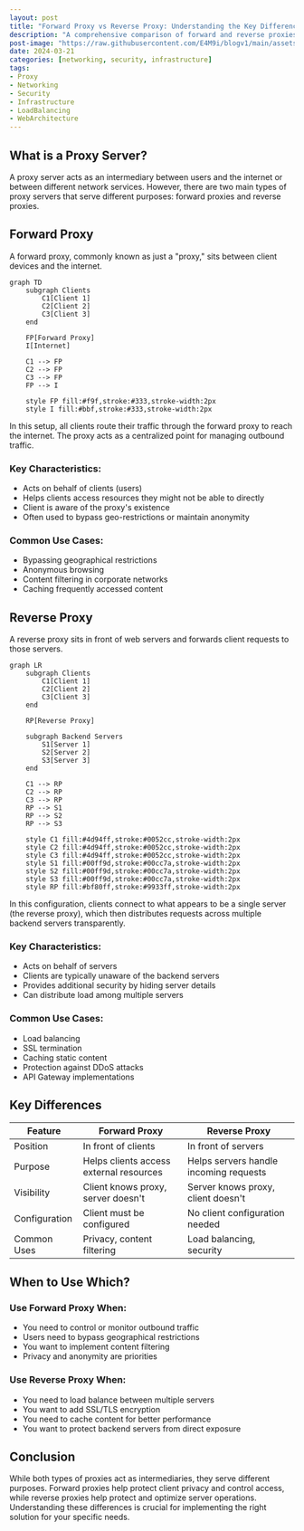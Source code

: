 ```yaml
---
layout: post
title: "Forward Proxy vs Reverse Proxy: Understanding the Key Differences"
description: "A comprehensive comparison of forward and reverse proxies, their use cases, and when to use each"
post-image: "https://raw.githubusercontent.com/E4M9i/blogv1/main/assets/images/Frame1.gif"
date: 2024-03-21
categories: [networking, security, infrastructure]
tags:
- Proxy
- Networking
- Security
- Infrastructure
- LoadBalancing
- WebArchitecture
---
```


## What is a Proxy Server?
A proxy server acts as an intermediary between users and the internet or between different network services. However, there are two main types of proxy servers that serve different purposes: forward proxies and reverse proxies.

## Forward Proxy
A forward proxy, commonly known as just a "proxy," sits between client devices and the internet.

```mermaid
graph TD
    subgraph Clients
        C1[Client 1]
        C2[Client 2]
        C3[Client 3]
    end
    
    FP[Forward Proxy]
    I[Internet]
    
    C1 --> FP
    C2 --> FP
    C3 --> FP
    FP --> I

    style FP fill:#f9f,stroke:#333,stroke-width:2px
    style I fill:#bbf,stroke:#333,stroke-width:2px
```

In this setup, all clients route their traffic through the forward proxy to reach the internet. The proxy acts as a centralized point for managing outbound traffic.

### Key Characteristics:
- Acts on behalf of clients (users)
- Helps clients access resources they might not be able to directly
- Client is aware of the proxy's existence
- Often used to bypass geo-restrictions or maintain anonymity

### Common Use Cases:
- Bypassing geographical restrictions
- Anonymous browsing
- Content filtering in corporate networks
- Caching frequently accessed content

## Reverse Proxy
A reverse proxy sits in front of web servers and forwards client requests to those servers.

  
```mermaid
graph LR
    subgraph Clients
        C1[Client 1]
        C2[Client 2]
        C3[Client 3]
    end
    
    RP[Reverse Proxy]
    
    subgraph Backend Servers
        S1[Server 1]
        S2[Server 2]
        S3[Server 3]
    end
    
    C1 --> RP
    C2 --> RP
    C3 --> RP
    RP --> S1
    RP --> S2
    RP --> S3

    style C1 fill:#4d94ff,stroke:#0052cc,stroke-width:2px
    style C2 fill:#4d94ff,stroke:#0052cc,stroke-width:2px 
    style C3 fill:#4d94ff,stroke:#0052cc,stroke-width:2px
    style S1 fill:#00ff9d,stroke:#00cc7a,stroke-width:2px
    style S2 fill:#00ff9d,stroke:#00cc7a,stroke-width:2px
    style S3 fill:#00ff9d,stroke:#00cc7a,stroke-width:2px
    style RP fill:#bf80ff,stroke:#9933ff,stroke-width:2px
```

In this configuration, clients connect to what appears to be a single server (the reverse proxy), which then distributes requests across multiple backend servers transparently.

### Key Characteristics:
- Acts on behalf of servers
- Clients are typically unaware of the backend servers
- Provides additional security by hiding server details
- Can distribute load among multiple servers

### Common Use Cases:
- Load balancing
- SSL termination
- Caching static content
- Protection against DDoS attacks
- API Gateway implementations

## Key Differences

| Feature | Forward Proxy | Reverse Proxy |
|---------|--------------|---------------|
| Position | In front of clients | In front of servers |
| Purpose | Helps clients access external resources | Helps servers handle incoming requests |
| Visibility | Client knows proxy, server doesn't | Server knows proxy, client doesn't |
| Configuration | Client must be configured | No client configuration needed |
| Common Uses | Privacy, content filtering | Load balancing, security |

## When to Use Which?

### Use Forward Proxy When:
- You need to control or monitor outbound traffic
- Users need to bypass geographical restrictions
- You want to implement content filtering
- Privacy and anonymity are priorities

### Use Reverse Proxy When:
- You need to load balance between multiple servers
- You want to add SSL/TLS encryption
- You need to cache content for better performance
- You want to protect backend servers from direct exposure

## Conclusion
While both types of proxies act as intermediaries, they serve different purposes. Forward proxies help protect client privacy and control access, while reverse proxies help protect and optimize server operations. Understanding these differences is crucial for implementing the right solution for your specific needs. 